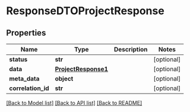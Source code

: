 # ResponseDTOProjectResponse

## Properties
Name | Type | Description | Notes
------------ | ------------- | ------------- | -------------
**status** | **str** |  | [optional] 
**data** | [**ProjectResponse1**](ProjectResponse1.md) |  | [optional] 
**meta_data** | **object** |  | [optional] 
**correlation_id** | **str** |  | [optional] 

[[Back to Model list]](../README.md#documentation-for-models) [[Back to API list]](../README.md#documentation-for-api-endpoints) [[Back to README]](../README.md)

